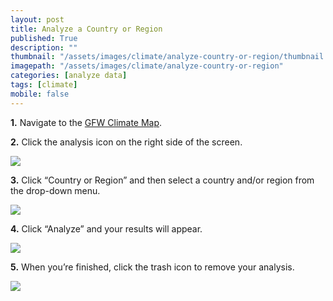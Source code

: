 ```yaml
---
layout: post
title: Analyze a Country or Region
published: True
description: ""
thumbnail: "/assets/images/climate/analyze-country-or-region/thumbnail.png"
imagepath: "/assets/images/climate/analyze-country-or-region"
categories: [analyze data]
tags: [climate]
mobile: false
---
```



<div id="desktopContent" class="content">
  <p><strong>1.</strong> Navigate to the <a href="/map" target="_blank">GFW Climate Map</a>.</p>
  <p><strong>2.</strong> Click the analysis icon on the right side of the screen.</p>
  <p><img src="{{relative_url}}{{page.imagepath}}/desktop/Image29.png"/></p>
  <p><strong>3.</strong> Click “Country or Region” and then select a country and/or region from the drop-down menu.</p>
  <p><img src="{{relative_url}}{{page.imagepath}}/desktop/Image34.png"/></p>
  <p><strong>4.</strong> Click “Analyze” and your results will appear.</p>
  <p><img src="{{relative_url}}{{page.imagepath}}/desktop/Image35.png"/></p>
  <p><strong>5.</strong> When you’re finished, click the trash icon to remove your analysis.</p>
  <p><img src="{{relative_url}}{{page.imagepath}}/desktop/Image36.png"/></p>
</div>



<div id="mobileContent" class="content">
</div>
